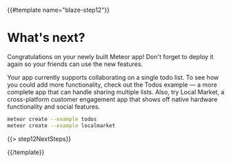 {{#template name="blaze-step12"}}

# What's next?

Congratulations on your newly built Meteor app! Don't forget to deploy it again
so your friends can use the new features.

Your app currently supports collaborating on a single todo list. To see how you
could add more functionality, check out the Todos example &mdash; a more
complete app that can handle sharing multiple lists. Also, try Local Market, a
cross-platform customer engagement app that shows off native hardware
functionality and social features.

```bash
meteor create --example todos
meteor create --example localmarket
```

{{> step12NextSteps}}

{{/template}}
